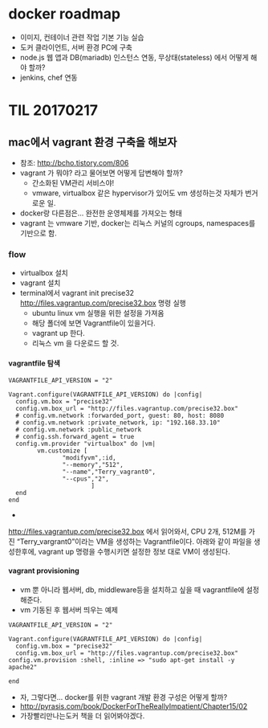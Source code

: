 # docker roadmap
- 이미지, 컨테이너 관련 작업 기본 기능 실습
- 도커 클라이언트, 서버 환경 PC에 구축
- node.js 웹 앱과 DB(mariadb) 인스턴스 연동, 무상태(stateless) 에서 어떻게 해야 할까?
- jenkins, chef 연동


# TIL 20170217
## mac에서 vagrant 환경 구축을 해보자
- 참조: http://bcho.tistory.com/806
- vagrant 가 뭐야? 라고 물어보면 어떻게 답변해야 할까?
    - 간소화된 VM관리 서비스야!
    - vmware, virtualbox 같은 hypervisor가 있어도 vm 생성하는것 자체가 번거로운 일.
- docker랑 다른점은... 완전한 운영체제를 가져오는 형태
- vagrant 는 vmware 기반, docker는 리눅스 커널의 cgroups, namespaces를 기반으로 함.

### flow
- virtualbox 설치
- vagrant 설치
- terminal에서 vagrant init precise32 http://files.vagrantup.com/precise32.box 명령 실행
    - ubuntu linux vm 실행을 위한 설정을 가져옴
    - 해당 폴더에 보면 Vagrantfile이 있을거다.
    - vagrant up 한다.
    - 리눅스 vm 을 다운로드 할 것.

#### vagrantfile 탐색
```
VAGRANTFILE_API_VERSION = "2"
 
Vagrant.configure(VAGRANTFILE_API_VERSION) do |config|
  config.vm.box = "precise32"
  config.vm.box_url = "http://files.vagrantup.com/precise32.box"
  # config.vm.network :forwarded_port, guest: 80, host: 8080
  # config.vm.network :private_network, ip: "192.168.33.10"
  # config.vm.network :public_network
  # config.ssh.forward_agent = true
  config.vm.provider "virtualbox" do |vm|
        vm.customize [
               "modifyvm",:id,
               "--memory","512",
               "--name","Terry_vagrant0",
               "--cpus","2",
                       ]
  end
end
```
- 
http://files.vagrantup.com/precise32.box 에서 읽어와서, CPU 2개, 512M를 가진 “Terry_vargrant0”이라는 VM을 생성하는 Vagrantfile이다. 아래와 같이 파일을 생성한후에, vagrant up 명령을 수행시키면 설정한 정보 대로 VM이 생성된다.

#### vagrant provisioning
- vm 뿐 아니라 웹서버, db, middleware등을 설치하고 싶을 때 vagrantfile에 설정해준다.
- vm 기동된 후 웹서버 띄우는 예제

```
VAGRANTFILE_API_VERSION = "2"
 
Vagrant.configure(VAGRANTFILE_API_VERSION) do |config|
  config.vm.box = "precise32"
  config.vm.box_url = "http://files.vagrantup.com/precise32.box"
config.vm.provision :shell, :inline => "sudo apt-get install -y apache2"
 
end
```

- 자, 그렇다면... docker를 위한 vagrant 개발 환경 구성은 어떻게 할까?
- http://pyrasis.com/book/DockerForTheReallyImpatient/Chapter15/02
- 가장빨리만나는도커 책을 더 읽어봐야겠다.
